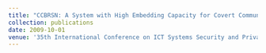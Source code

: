 ```yaml
---
title: "CCBRSN: A System with High Embedding Capacity for Covert Communication in Bitcoin"
collection: publications
date: 2009-10-01
venue: '35th International Conference on ICT Systems Security and Privacy Protection – IFIP SEC 2020'
---
```

